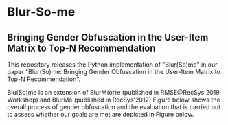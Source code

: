 # Blur-So-me
## Bringing Gender Obfuscation in the User-Item Matrix to Top-N Recommendation

This repository releases the Python implementation of "Blur(So)me" in our paper "Blur(So)me: Bringing Gender Obfuscation in the User-Item Matrix to Top-N Recommendation".

Blu(So)me is an extension of BlurM(or)e (published in RMSE@RecSys'2019 Workshop) and BlurMe (published in RecSys'2012)
Figure below shows the overall process of gender obfuscation and the evaluation that is carried out to assess whether our goals are met are depicted in Figure below.
